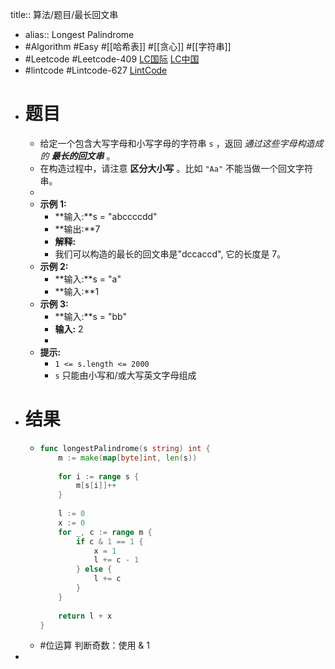 title:: 算法/题目/最长回文串

- alias:: Longest Palindrome
- #Algorithm #Easy #[[哈希表]] #[[贪心]] #[[字符串]]
- #Leetcode #Leetcode-409 [LC国际](https://leetcode.com/problems/longest-palindrome/) [LC中国](https://leetcode-cn.com/problems/longest-palindrome/)
- #lintcode #Lintcode-627 [LintCode](https://www.lintcode.com/problem/627/)
- # 题目
	- 给定一个包含大写字母和小写字母的字符串 `s` ，返回 *通过这些字母构造成的 **最长的回文串*** 。
	- 在构造过程中，请注意 **区分大小写** 。比如 `"Aa"` 不能当做一个回文字符串。
	-
	- **示例 1:**
		- **输入:**s = "abccccdd"
		- **输出:**7
		- **解释:**
		- 我们可以构造的最长的回文串是"dccaccd", 它的长度是 7。
	- **示例 2:**
		- **输入:**s = "a"
		- **输入:**1
	- **示例 3:**
		- **输入:**s = "bb"
		- **输入:** 2
		-
	- **提示:**
		- `1 <= s.length <= 2000`
		- `s` 只能由小写和/或大写英文字母组成
- # 结果
	- ```go
	  func longestPalindrome(s string) int {
	      m := make(map[byte]int, len(s))
	      
	      for i := range s {
	          m[s[i]]++
	      }
	      
	      l := 0
	      x := 0
	      for _, c := range m {
	          if c & 1 == 1 {
	              x = 1
	              l += c - 1
	          } else {
	              l += c
	          }
	      }
	      
	      return l + x
	  }
	  ```
	- #位运算 判断奇数：使用 & 1
-